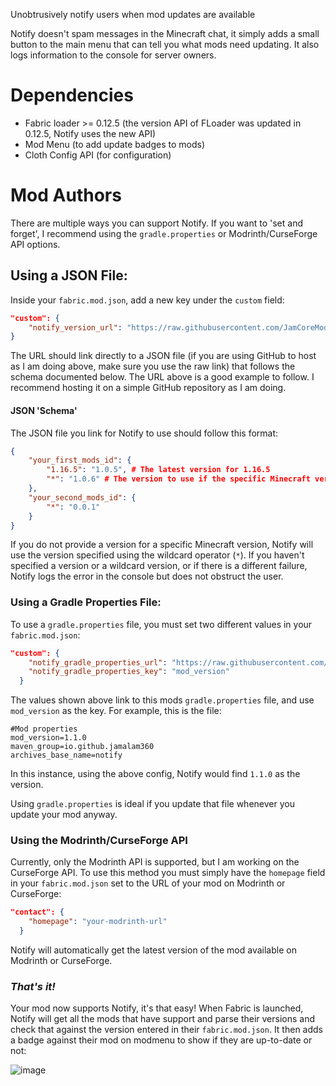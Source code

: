 Unobtrusively notify users when mod updates are available

Notify doesn't spam messages in the Minecraft chat, it simply adds a small button to the main menu that can tell you what mods need updating. It also logs information to the console for server owners.

# Dependencies

- Fabric loader >= 0.12.5 (the version API of FLoader was updated in 0.12.5, Notify uses the new API)
- Mod Menu (to add update badges to mods)
- Cloth Config API (for configuration)

# Mod Authors

There are multiple ways you can support Notify. If you want to 'set and forget', I recommend using the `gradle.properties` or Modrinth/CurseForge API options.

## Using a JSON File:

Inside your `fabric.mod.json`, add a new key under the `custom` field:
  ```json
  "custom": {
      "notify_version_url": "https://raw.githubusercontent.com/JamCoreModding/Meta/main/data/mod_versions.json"
  }
  ```
  
  The URL should link directly to a JSON file (if you are using GitHub to host as I am doing above, make sure you use the raw link) that follows the schema documented below. The URL above is a good example to follow. I recommend hosting it on a simple GitHub repository as I am doing.

#### JSON 'Schema'

The JSON file you link for Notify to use should follow this format:

```json
{
    "your_first_mods_id": {
        "1.16.5": "1.0.5", # The latest version for 1.16.5
        "*": "1.0.6" # The version to use if the specific Minecraft version is not specified
    },
    "your_second_mods_id": {
        "*": "0.0.1"
    }
}
```

If you do not provide a version for a specific Minecraft version, Notify will use the version specified using the wildcard operator (`*`).
If you haven't specified a version or a wildcard version, or if there is a different failure, Notify logs the error in the console but does not obstruct the user.

### Using a Gradle Properties File:

To use a `gradle.properties` file, you must set two different values in your `fabric.mod.json`:

```json
"custom": {
    "notify_gradle_properties_url": "https://raw.githubusercontent.com/JamCoreModding/Notify/main/gradle.properties",
    "notify_gradle_properties_key": "mod_version"
  }
```

The values shown above link to this mods `gradle.properties` file, and use `mod_version` as the key. For example, this is the file:

```gradle.properties
#Mod properties
mod_version=1.1.0
maven_group=io.github.jamalam360
archives_base_name=notify
```

In this instance, using the above config, Notify would find `1.1.0` as the version.

Using `gradle.properties` is ideal if you update that file whenever you update your mod anyway.

### Using the Modrinth/CurseForge API

Currently, only the Modrinth API is supported, but I am working on the CurseForge API. To use this method you must simply have the `homepage` field in your `fabric.mod.json` set to the URL of your mod on Modrinth or CurseForge:

```json
"contact": {
    "homepage": "your-modrinth-url"
  }
```

Notify will automatically get the latest version of the mod available on Modrinth or CurseForge.

### _That's it!_

Your mod now supports Notify, it's that easy!
When Fabric is launched, Notify will get all the mods that have support and parse their versions and check that against the version entered in their `fabric.mod.json`.
It then adds a badge against their mod on modmenu to show if they are up-to-date or not:

![image](https://user-images.githubusercontent.com/56727311/142062258-a45cfb28-7b87-4fa7-a170-cc915735be40.png)
